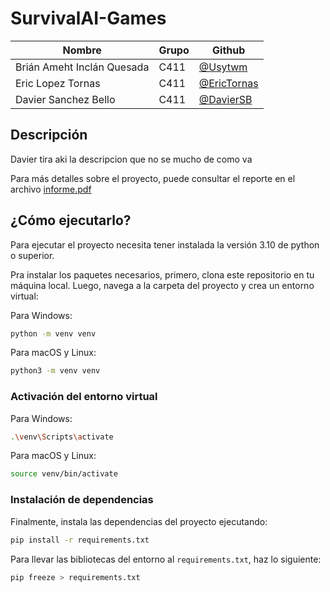 # SurvivalAI-Games

| Nombre                     | Grupo | Github                                       |
| -------------------------- | ----- | -------------------------------------------- |
| Brián Ameht Inclán Quesada | C411  | [@Usytwm](https://github.com/Usytwm)         |
| Eric Lopez Tornas          | C411  | [@EricTornas](https://github.com/EricTornas) |
| Davier Sanchez Bello       | C411  | [@DavierSB](https://github.com/DavierSB)     |

## Descripción

Davier tira aki la descripcion que no se mucho de como va

Para más detalles sobre el proyecto, puede consultar el reporte en el archivo [informe.pdf](https://github.com/Usytwm/SurvivalAI-Games/blob/main/docs/informe.pdf)

## ¿Cómo ejecutarlo?

Para ejecutar el proyecto necesita tener instalada la versión 3.10 de python o superior.

Pra instalar los paquetes necesarios, primero, clona este repositorio en tu máquina local. Luego, navega a la carpeta del proyecto y crea un entorno virtual:

Para Windows:

```bash
python -m venv venv
```

Para macOS y Linux:

```bash
python3 -m venv venv
```

### Activación del entorno virtual

Para Windows:

```bash
.\venv\Scripts\activate
```

Para macOS y Linux:

```bash
source venv/bin/activate
```

### Instalación de dependencias

Finalmente, instala las dependencias del proyecto ejecutando:

```bash
pip install -r requirements.txt
```

Para llevar las bibliotecas del entorno al `requirements.txt`, haz lo siguiente:

```bash
pip freeze > requirements.txt
```
